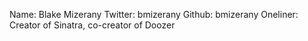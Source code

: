 Name: Blake Mizerany
Twitter: bmizerany
Github: bmizerany
Oneliner: Creator of Sinatra, co-creator of Doozer